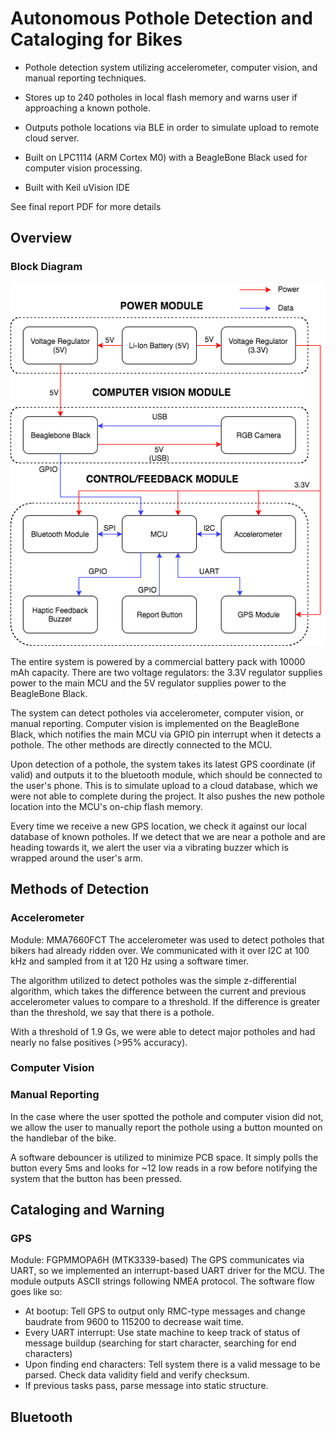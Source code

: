# Autonomous Pothole Detection and Cataloging for Bikes

- Pothole detection system utilizing accelerometer, computer vision, and manual reporting techniques.

- Stores up to 240 potholes in local flash memory and warns user if approaching a known pothole.

- Outputs pothole locations via BLE in order to simulate upload to remote cloud server.

- Built on LPC1114 (ARM Cortex M0) with a BeagleBone Black used for computer vision processing.

- Built with Keil uVision IDE

See final report PDF for more details

## Overview
### Block Diagram
![Block Diagram](https://github.com/jesse7chen/PotholeDetection/blob/master/imgs/Final_445BlockDiagram.png)

The entire system is powered by a commercial battery pack with 10000 mAh capacity. There are two voltage regulators: the 3.3V regulator supplies power to the main MCU and the 5V regulator supplies power to the BeagleBone Black.

The system can detect potholes via accelerometer, computer vision, or manual reporting. Computer vision is implemented on the BeagleBone Black, which notifies the main MCU via GPIO pin interrupt when it detects a pothole. The other methods are directly connected to the MCU.

Upon detection of a pothole, the system takes its latest GPS coordinate (if valid) and outputs it to the bluetooth module, which should be connected to the user's phone. This is to simulate upload to a cloud database, which we were not able to complete during the project. It also pushes the new pothole location into the MCU's on-chip flash memory.

Every time we receive a new GPS location, we check it against our local database of known potholes. If we detect that we are near a pothole and are heading towards it, we alert the user via a vibrating buzzer which is wrapped around the user's arm.

## Methods of Detection
### Accelerometer
Module: MMA7660FCT
The accelerometer was used to detect potholes that bikers had already ridden over. We communicated with it over I2C at 100 kHz and sampled from it at 120 Hz using a software timer.

The algorithm utilized to detect potholes was the simple z-differential algorithm, which takes the difference between the current and previous accelerometer values to compare to a threshold. If the difference is greater than the threshold, we say that there is a pothole.

With a threshold of 1.9 Gs, we were able to detect major potholes and had nearly no false positives (>95% accuracy).

### Computer Vision

### Manual Reporting
In the case where the user spotted the pothole and computer vision did not, we allow the user to manually report the pothole using a button mounted on the handlebar of the bike.

A software debouncer is utilized to minimize PCB space. It simply polls the button every 5ms and looks for ~12 low reads in a row before notifying the system that the button has been pressed.

## Cataloging and Warning
### GPS
Module: FGPMMOPA6H (MTK3339-based)
The GPS communicates via UART, so we implemented an interrupt-based UART driver for the MCU. The module outputs ASCII strings following NMEA protocol. The software flow goes like so:
- At bootup: Tell GPS to output only RMC-type messages and change baudrate from 9600 to 115200 to decrease wait time.
- Every UART interrupt: Use state machine to keep track of status of message buildup (searching for start character, searching for end characters)
- Upon finding end characters: Tell system there is a valid message to be parsed. Check data validity field and verify checksum.
- If previous tasks pass, parse message into static structure.

## Bluetooth


